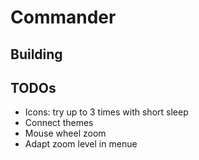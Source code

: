 # Commander
## Building

## TODOs
* Icons: try up to 3 times with short sleep
* Connect themes
* Mouse wheel zoom
* Adapt zoom level in menue
